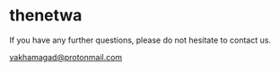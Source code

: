 # thenetwa

If you have any further questions, please do not hesitate to contact us.

<vakhamagad@protonmail.com>
